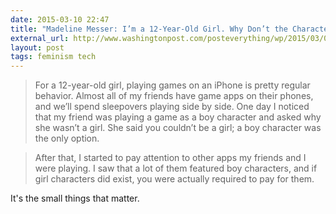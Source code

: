 ```yaml
---
date: 2015-03-10 22:47
title: "Madeline Messer: I’m a 12-Year-Old Girl. Why Don’t the Characters in My Apps Look Like Me?"
external_url: http://www.washingtonpost.com/posteverything/wp/2015/03/04/im-a-12-year-old-girl-why-dont-the-characters-in-my-apps-look-like-me/
layout: post
tags: feminism tech
---
```


>For a 12-year-old girl, playing games on an iPhone is pretty regular behavior. Almost all of my friends have game apps on their phones, and we’ll spend sleepovers playing side by side. One day I noticed that my friend was playing a game as a boy character and asked why she wasn’t a girl. She said you couldn’t be a girl; a boy character was the only option.

>After that, I started to pay attention to other apps my friends and I were playing. I saw that a lot of them featured boy characters, and if girl characters did exist, you were actually required to pay for them.

It's the small things that matter.
